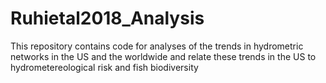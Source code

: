 # Ruhietal2018_Analysis
This repository contains code for analyses of the trends in hydrometric networks in the US and the worldwide and relate these trends in the US to hydrometereological risk and fish biodiversity
